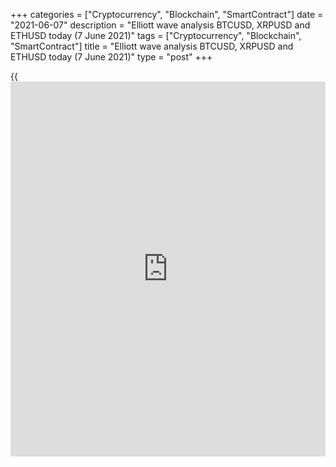 +++
categories = ["Cryptocurrency", "Blockchain", "SmartContract"]
date = "2021-06-07"
description = "Elliott wave analysis BTCUSD, XRPUSD and ETHUSD today (7 June 2021)"
tags = ["Cryptocurrency", "Blockchain", "SmartContract"]
title = "Elliott wave analysis BTCUSD, XRPUSD and ETHUSD today (7 June 2021)"
type = "post"
+++

{{<iframe id="large-banner" src="https://www.bounty.group/#slide=23.0" width="100%" height="600" scrolling="no" style="border: 0px solid rgb(216, 221, 230); border-radius: 3px;">}}

2021-06-07

2021-06-07

Short-term forecast for BTCUSD, XRPUSD and ETHUSD 07.06.2021Roman Onegin

I welcome my readers!

I have prepared a short-term cryptocurrency forecast based on Elliott
wave analysis of Bitcoin, Ripple, and Ethereum. I offer entry signals to
trade each cryptocurrency.

All cryptocurrencies are expected to continue to rise. Let's consider
each pair in more detail.

The article covers the following subjects:

##  **Elliott wave Bitcoin analysis**

The BTCUSD market, most likely, is now forming an upward corrective wave
[2]. Perhaps it takes the form of a simple zigzag (A) - (B) - (C), where
(A) and (C) are impulses, and (B) is a horizontal corrective wave
unfolding as a contracting triangle A-B-C-D-E. This triangle may already
be fully completed, so the impulse (C) is expected to develop shortly.
It may complete near level 44500.00. At this level, wave [2] will reach
the Fibonacci level of 50% of wave [1].

### Trading plan for [BTCUSD][1] today:

Buy 36689.49, TP 44500.00

* * *

##  **Elliott wave Ripple analysis**

The XRPUSD market is developing an upward linking wave (X), which can
take the form of a simple A-B-C zigzag. Impulse wave A is completed,
correction B also seems to be formed. Wave B is a sideways pattern,
namely a double zigzag [W] - [X] - [Y]. Thus, the initial part of the
final impulse wave C is currently unfolding. It is expected to complete
near level 1.153. At this level, wave (X) will reach the Fibonacci level
of 38.2% of wave (W).

### Trading plan for [XRPUSD][2] today:

Buy 0.964, TP 1.153

* * *

##  **Elliott wave Ethereum analysis**

The ETHUSD market is forming an upward corrective wave 2 as a simple
zigzag [A] - [B] - [C]. An impulse wave [A] is completed as well as the
bear correction [B], which is a double zigzag. Impulse wave [C] is still
unfolding, more precisely, its last part which is sub-wave (5). It is
assumed that within wave (5) prices will rise to the level of 3340.00.
At this level, wave 2 will reach the Fibonacci level of 61.8% of wave 1.

### Trading plan for [ETHUSD][3] **** today:

Buy 2781.62, TP 3340.00

* * *

P.S. Did you like my article? Share it in social networks: it will be
the best “thank you" :)

Ask me questions and comment below. I’ll be glad to answer your
questions and give necessary explanations.

 **Useful links:**

  * I recommend trying to trade with a reliable broker [here][4]. The system allows you to trade by yourself or copy successful traders from all across the globe.
  * Use my promo-code BLOG for getting deposit bonus 50% on LiteForex platform. Just enter this code in the appropriate field while [depositing][5] your trading account.
  * Telegram chat for traders: <t.me/liteforexengchat>. We are sharing the signals and trading experience
  * Telegram channel with high-quality analytics, Forex reviews, training articles, and other useful things for traders <t.me/liteforex>



## Price chart of BTCUSD in real time mode

The content of this article reflects the author’s opinion and does not
necessarily reflect the official position of LiteForex. The material
published on this page is provided for informational purposes only and
should not be considered as the provision of investment advice for the
purposes of Directive 2004/39/EC.

Rate this article:

{{value}}

( {{count}} {{title}} )

   1. my.liteforex.com/trading/chart?symbol=BTCUSD
   2. my.liteforex.com/trading/chart?symbol=XRPUSD
   3. my.liteforex.com/trading/chart?symbol=ETHUSD
   4. my.liteforex.com/?category=analysts-opinions&slug=short-term-forecast-for-[BTC](https://www.playgroundfx.com/blog/who-is-the-creator-of-bitcoin/)usd-xrpusd-and-ethusd-07062021&openPopup=%2Fregistration%2Fpopup&utm_source=blog&utm_medium=article&utm_campaign=bonus
   5. my.liteforex.com/deposit/?category=analysts-opinions&slug=short-term-forecast-for-[BTC](https://www.playgroundfx.com/blog/who-is-the-creator-of-bitcoin/)usd-xrpusd-and-ethusd-07062021&promo_code=BLOG&utm_source=blog&utm_medium=article&utm_campaign=bonus